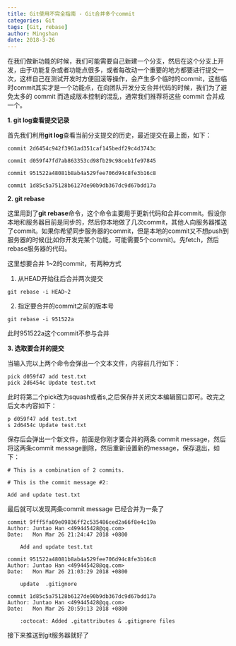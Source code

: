 ```yaml
---
title: Git使用不完全指南 - Git合并多个commit
categories: Git
tags: [Git, rebase]
author: Mingshan
date: 2018-3-26
---
```


在我们做新功能的时候，我们可能需要自己新建一个分支，然后在这个分支上开发，由于功能复杂或者功能点很多，或者每改动一个重要的地方都要进行提交一次，这样自己在测试开发时方便回滚等操作，会产生多个临时的commit，这些临时commit其实才是一个功能点，在向团队开发分支合并代码的时候，我们为了避免太多的 commit 而造成版本控制的混乱，通常我们推荐将这些 commit 合并成一个。

<!-- more -->

**1. git log查看提交记录**

首先我们利用**git log**查看当前分支提交的历史，最近提交在最上面，如下：

```
commit 2d6454c942f3961ad351caf145bedf29c4d3743c

commit d059f47fd7ab863353cd98fb29c98ceb1fe97845

commit 951522a48081b8ab4a529fee706d94c8fe3b16c8

commit 1d85c5a75128b6127de90b9db367dc9d67bdd17a
```

**2. git rebase**

这里用到了**git rebase**命令，这个命令主要用于更新代码和合并commit。假设你本地和服务器目前是同步的，然后你本地做了几次commit，其他人向服务器推送了commit。如果你希望同步服务器的commit，但是本地的commit又不想push到服务器的时候(比如你开发完某个功能，可能需要5个commit)。先fetch，然后rebase服务器的代码。

这里想要合并 1~2的commit，有两种方式

1. 从HEAD开始往后合并两次提交


```
git rebase -i HEAD~2
```
2. 指定要合并的commit之前的版本号


```
git rebase -i 951522a
```

此时951522a这个commit不参与合并

**3. 选取要合并的提交**

当输入完以上两个命令会弹出一个文本文件，内容前几行如下：


```
pick d059f47 add test.txt
pick 2d6454c Update test.txt
```

此时将第二个pick改为squash或者s,之后保存并关闭文本编辑窗口即可。改完之后文本内容如下：


```
p d059f47 add test.txt
s 2d6454c Update test.txt
```

保存后会弹出一个新文件，前面是你刚才要合并的两条 commit message，然后将这两条commit message删除，然后重新设置新的message，保存退出，如下： 


```
# This is a combination of 2 commits.

# This is the commit message #2:

Add and update test.txt
```

最后就可以发现两条commit message 已经合并为一条了


```
commit 9fff5fa09e09836ff2c535486ced2a66f8e4c19a
Author: Juntao Han <499445428@qq.com>
Date:   Mon Mar 26 21:24:47 2018 +0800

    Add and update test.txt

commit 951522a48081b8ab4a529fee706d94c8fe3b16c8
Author: Juntao Han <499445428@qq.com>
Date:   Mon Mar 26 21:03:29 2018 +0800

    update  .gitignore

commit 1d85c5a75128b6127de90b9db367dc9d67bdd17a
Author: Juntao Han <499445428@qq.com>
Date:   Mon Mar 26 20:59:13 2018 +0800

    :octocat: Added .gitattributes & .gitignore files
```

接下来推送到git服务器就好了

